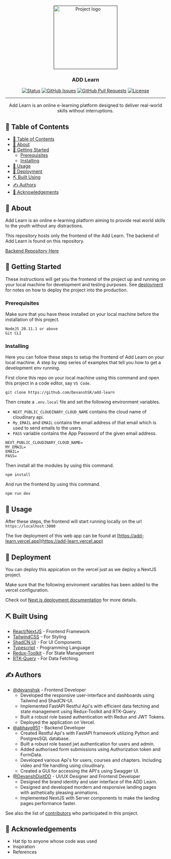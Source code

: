 <p align="center">
  <a href="" rel="noopener">
 <img width=200px height=200px src="https://i.imgur.com/6wj0hh6.jpg" alt="Project logo"></a>
</p>

<h3 align="center">ADD Learn</h3>

<div align="center">

  [![Status](https://img.shields.io/badge/status-active-success.svg)]() 
  [![GitHub Issues](https://img.shields.io/github/issues/kylelobo/The-Documentation-Compendium.svg)](https://github.com/kylelobo/The-Documentation-Compendium/issues)
  [![GitHub Pull Requests](https://img.shields.io/github/issues-pr/kylelobo/The-Documentation-Compendium.svg)](https://github.com/kylelobo/The-Documentation-Compendium/pulls)
  [![License](https://img.shields.io/badge/license-MIT-blue.svg)](/LICENSE)

</div>

---

<p align="center">Add Learn is an online e-learning platform designed to deliver real-world skills without interruptions.
    <br> 
</p>

## 📝 Table of Contents
- [📝 Table of Contents](#-table-of-contents)
- [🧐 About ](#-about-)
- [🏁 Getting Started ](#-getting-started-)
  - [Prerequisites](#prerequisites)
  - [Installing](#installing)
- [🎈 Usage ](#-usage-)
- [🚀 Deployment ](#-deployment-)
- [⛏️ Built Using ](#️-built-using-)
- [✍️ Authors ](#️-authors-)
- [🎉 Acknowledgements ](#-acknowledgements-)

## 🧐 About <a name = "about"></a>
Add Learn is an online e-learning platform aiming to provide real world skills to the youth without any distractions.

This repository hosts only the frontend of the Add Learn.
The backend of Add Learn is found on this repository.

[Backend Repository Here](https://github.com/abhayg951/ADDLearn)

## 🏁 Getting Started <a name = "getting_started"></a>
These instructions will get you the frontend of the project up and running on your local machine for development and testing purposes. See [deployment](#deployment) for notes on how to deploy the project into the production.

### Prerequisites
Make sure that you have these installed on your local machine before the installation of this project.

```
NodeJS 20.11.1 or above
Git CLI
```

### Installing
Here you can follow these steps to setup the frontend of Add Learn on your local machine.
A step by step series of examples that tell you how to get a development env running.

First clone this repo on your local machine using this command and open this project in a code editor, say `VS Code`.

```
git clone https://github.com/DevanshSK/add-learn
```

Then create a `.env.local` file and set the following environment variables.

- `NEXT_PUBLIC_CLOUDINARY_CLOUD_NAME` contains the cloud name of cloudinary api.
- `My_EMAIL` and `EMAIL` contains the email address of that email which is used to send emails to the users.
- `PASS` variable contains the App Password of the given email address.

```
NEXT_PUBLIC_CLOUDINARY_CLOUD_NAME=
MY_EMAIL=
EMAIL=
PASS=
```

Then install all the modules by using this command.

```
npm install
```

And run the frontend by using this command.

```
npm run dev
```

<!-- End with an example of getting some data out of the system or using it for a little demo. -->

<!-- ## 🔧 Running the tests <a name = "tests"></a>
Explain how to run the automated tests for this system.

### Break down into end to end tests
Explain what these tests test and why

```
Give an example
```

### And coding style tests
Explain what these tests test and why

```
Give an example
``` -->

## 🎈 Usage <a name="usage"></a>
After these steps, the frontend will start running locally on the url `https://localhost:3000`

The live deployment of this web app can be found at [https://add-learn.vercel.app](https://add-learn.vercel.app)

## 🚀 Deployment <a name = "deployment"></a>
You can deploy this appication on the vercel just as we deploy a NextJS project.

Make sure that the following enviroment variables has been added to the vercel configuration.

Check out [Next.js deployment documentation](https://nextjs.org/docs/deployment) for more details.

## ⛏️ Built Using <a name = "built_using"></a>
- [React/NextJS](https://nextjs.org/) - Frontend Framework
- [TailwindCSS](https://tailwindcss.com/) - For Styling
- [ShadCN UI](https://ui.shadcn.com/) - For UI Components
- [Typescript](https://www.typescriptlang.org/) - Programming Language
- [Redux-Toolkit](https://redux-toolkit.js.org/) - For State Management
- [RTK-Query](https://redux-toolkit.js.org/rtk-query/overview) - For Data Fetching.

## ✍️ Authors <a name = "authors"></a>
- [@devanshsk](https://github.com/DevanshSK) - Frontend Developer
  - Developed the responsive user-interface and dashboards using Tailwind and ShadCN-UI.
  - Implemented FastAPI Restful Api's with efficient data fetching and state management using Redux-Toolkit and RTK-Query.
  - Built a robust role based authentication with Redux and JWT Tokens.
  - Deployed the application on Vercel.
- [@abhayg951](https://github.com/abhayg951) - Backend Developer
  - Created Restful Api's with FastAPI framework utilizing Python and PostgresSQL database.
  - Built a robust role based jwt authentication for users and admin.
  - Added authorised form submissions using Authorization token and FormData.
  - Developed various Api's for users, courses and chapters. Including video and file handling using cloudinary.
  - Created a GUI for accessing the API's using Swagger UI.
- [@DevanshDixitDD](https://github.com/DevanshDixitDD) - UI/UX Designer and Frontend Developer
  - Designed the brand identity and user interface of the ADD Learn.
  - Designed and developed mordern and responsive landing pages with asthetically pleasing animations.
  - Implemented NextJS with Server components to make the landing pages performance faster.

See also the list of [contributors](https://github.com/kylelobo/The-Documentation-Compendium/contributors) who participated in this project.

## 🎉 Acknowledgements <a name = "acknowledgement"></a>
- Hat tip to anyone whose code was used
- Inspiration
- References




<!-- This is a [Next.js](https://nextjs.org/) project bootstrapped with [`create-next-app`](https://github.com/vercel/next.js/tree/canary/packages/create-next-app).

## Getting Started

First, run the development server:

```bash
npm run dev
# or
yarn dev
# or
pnpm dev
```

Open [http://localhost:3000](http://localhost:3000) with your browser to see the result.

You can start editing the page by modifying `app/page.tsx`. The page auto-updates as you edit the file.

This project uses [`next/font`](https://nextjs.org/docs/basic-features/font-optimization) to automatically optimize and load Inter, a custom Google Font.

## Learn More

To learn more about Next.js, take a look at the following resources:

- [Next.js Documentation](https://nextjs.org/docs) - learn about Next.js features and API.
- [Learn Next.js](https://nextjs.org/learn) - an interactive Next.js tutorial.

You can check out [the Next.js GitHub repository](https://github.com/vercel/next.js/) - your feedback and contributions are welcome!

## Deploy on Vercel

The easiest way to deploy your Next.js app is to use the [Vercel Platform](https://vercel.com/new?utm_medium=default-template&filter=next.js&utm_source=create-next-app&utm_campaign=create-next-app-readme) from the creators of Next.js.

Check out our [Next.js deployment documentation](https://nextjs.org/docs/deployment) for more details. -->
